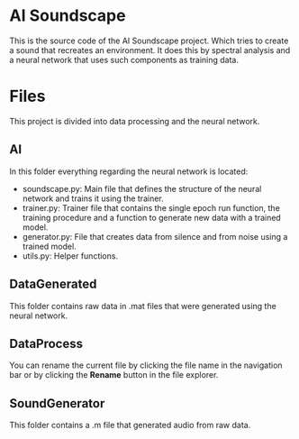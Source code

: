 # AI Soundscape

This is the source code of the AI Soundscape project. Which tries to create a sound that recreates an environment. It does this by spectral analysis and a neural network that uses such components as training data. 

# Files

This project is divided into data processing and the neural network.

## AI

In this folder everything regarding the neural network is located:

- soundscape.py: Main file that defines the structure of the neural network and trains it using the trainer.
- trainer.py: Trainer file that contains the single epoch run function, the training procedure and a function to generate new data with a trained model.
- generator.py: File that creates data from silence and from noise using a trained model.
- utils.py: Helper functions.


## DataGenerated

This folder contains raw data in .mat files that were generated using the neural network.

## DataProcess

You can rename the current file by clicking the file name in the navigation bar or by clicking the **Rename** button in the file explorer.

## SoundGenerator

This folder contains a .m file that generated audio from raw data.